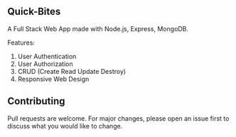 ## Quick-Bites

A Full Stack Web App made with Node.js, Express, MongoDB.

Features:
1) User Authentication
2) User Authorization
3) CRUD (Create Read Update Destroy)
4) Responsive Web Design

## Contributing
Pull requests are welcome. For major changes, please open an issue first to discuss what you would like to change.
